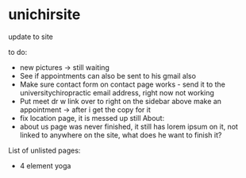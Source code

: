 # unichirsite
update to site


to do:
- new pictures -> still waiting
- See if appointments can also be sent to his gmail also
- Make sure contact form on contact page works - send it to the universitychiropractic email address, right now not working
- Put meet dr w link over to right on the sidebar above make an appointment -> after i get the copy for it
- fix location page, it is messed up still
About:
- about us page was never finished, it still has lorem ipsum on it, not linked to anywhere on the site, what does he want to finish it?

List of unlisted pages:
- 4 element yoga
